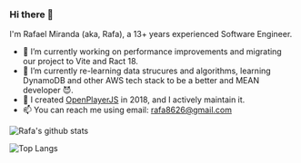 ### Hi there 👋

I'm Rafael Miranda (aka, Rafa), a 13+ years experienced Software Engineer. 

- 🔭 I’m currently working on performance improvements and migrating our project to Vite and Ract 18. 
- 🌱 I’m currently re-learning data strucures and algorithms, learning DynamoDB and other AWS tech stack to be a better and MEAN developer 😈.
- 🚧 I created [OpenPlayerJS](https://github.com/openplayerjs/openplayerjs) in 2018, and I actively maintain it.
- 📫 You can reach me using email: rafa8626@gmail.com

![Rafa's github stats](https://github-readme-stats.vercel.app/api?username=rafa8626&theme=tokyonight)

![Top Langs](https://github-readme-stats.vercel.app/api/top-langs/?username=rafa8626&layout=compact&theme=tokyonight)
